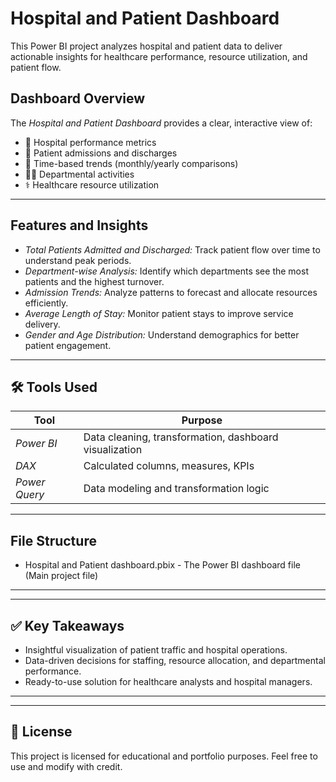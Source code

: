 #  Hospital and Patient Dashboard

This Power BI project analyzes hospital and patient data to deliver actionable insights for healthcare performance, resource utilization, and patient flow.

##  Dashboard Overview

The *Hospital and Patient Dashboard* provides a clear, interactive view of:

- 🏨 Hospital performance metrics
- 👥 Patient admissions and discharges
- 📅 Time-based trends (monthly/yearly comparisons)
- 🧑‍⚕ Departmental activities
- ⚕ Healthcare resource utilization



---

##  Features and Insights

- *Total Patients Admitted and Discharged:* Track patient flow over time to understand peak periods.
- *Department-wise Analysis:* Identify which departments see the most patients and the highest turnover.
- *Admission Trends:* Analyze patterns to forecast and allocate resources efficiently.
- *Average Length of Stay:* Monitor patient stays to improve service delivery.
- *Gender and Age Distribution:* Understand demographics for better patient engagement.

---

## 🛠 Tools Used

| Tool          | Purpose                          |
|---------------|----------------------------------|
| *Power BI*  | Data cleaning, transformation, dashboard visualization |
| *DAX*       | Calculated columns, measures, KPIs |
| *Power Query* | Data modeling and transformation logic |

---

##  File Structure

- Hospital and Patient dashboard.pbix - The Power BI dashboard file (Main project file)

---



---

## ✅ Key Takeaways

- Insightful visualization of patient traffic and hospital operations.
- Data-driven decisions for staffing, resource allocation, and departmental performance.
- Ready-to-use solution for healthcare analysts and hospital managers.

---



---

## 📌 License

This project is licensed for educational and portfolio purposes. Feel free to use and modify with credit.
